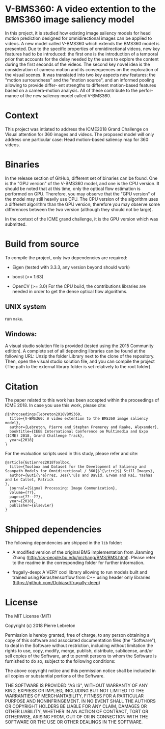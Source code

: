 # V-BMS360: A video extention to the BMS360 image saliency model 

In this project, it is studied how existing image saliency models for head motion prediction designed for omnidirectional images can be applied to videos. A new model called V-BMS360 which extends the BMS360 model is presented. Due to the specific properties of omnidirectional videos, new key features had to be introduced: the first one is the introduction of a temporal prior that accounts for the delay needed by the users to explore the content during the first seconds of the videos. The second key novel idea is the consideration of camera motion and its consequences on the exploration of the visual scenes. It was translated into two key aspects new features: the "motion surroundness" and the "motion source", and an informed pooling allowing to provide differ- ent strengths to different motion-based features based on a camera-motion analysis. All of these contribute to the perfor- mance of the new saliency model called V-BMS360. 


# Context 

This project was intiated to address the ICME2018 Grand Challenge on Visual attention for 360 images and videos. The proposed model will only address one particular case: Head motion-based saliency map for 360 videos. 


# Binaries

In the release section of GitHub, different set of binaries can be found. One is the "GPU version" of the V-BMS360 model, and one is the CPU version. It should be noted that at this time, only the optical flow estimation is performed on GPU. Therefore, you may observe that the "GPU version" of the model may still heavily use CPU. The CPU version of the algorithm uses a different algorithm than the GPU version, therefore you may observe some differences between the two version (although they should not be large). 

In the context of the ICME grand challenge, it is the GPU version which was submitted.  



# Build from source

To compile the project, only two dependencies are required: 

   - Eigen (tested with 3.3.3, any version beyond should work)

   - boost (>= 1.63)

   - OpenCV (>= 3.0) For the CPU build, the contributions libraries are needed in order to get the dense optical flow algorithms.  


## UNIX system

run  `make`.  

## Windows: 

A visual studio solution file is provided (tested using the 2015 Community edition). A complete set of all depending libraries can be found at the following URL: 
Unzip the folder Library next to the clone of the repository. Then, open the visual studio solution file, and you can compile the project (The path to the external library folder is set relatively to the root folder). 



# Citation

The paper related to this work has been accepted within the proceedings of ICME 2018. In case you use this work, please cite:

```
@InProceedings{lebreton2018VBMS360,
  title={V-BMS360: A video extention to the BMS360 image saliency model},
  author={Lebreton, Pierre and Stephan Fremerey and Raake, Alexander},
  booktitle={IEEE International Conference on Multimedia and Expo (ICME) 2018, Grand Challenge Track},
  year={2018}
}
```





For the evaluation scripts used in this study, please refer and cite:

```
@article{Gutierrez2018Toolbox, 
  title={Toolbox and Dataset for the Development of Saliency and Scanpath Models for Omnidirectional / 360{$^{\circ}$} Still Images}, 
  author={Guti{\'e}rrez, Jes{\'u}s and David, Erwan and Rai, Yashas and Le Callet, Patrick 
}, 
  journal={Signal Processing: Image Communication}, 
  volume={??}, 
  pages={??--??}, 
  year={2018}, 
  publisher={Elsevier} 
}
```



# Shipped dependencies

The following dependencies are shipped in the `lib` folder:


   - A modified version of the original BMS implementation from Jianming Zhang   (http://cs-people.bu.edu/jmzhang/BMS/BMS.html). Please refer to the readme in the corresponding folder for further information.

   - frugally-deep: A VERY cool library allowing to run models built and trained using Keras/tensorflow from C++ using header only libraries (https://github.com/Dobiasd/frugally-deep)  


# License

The MIT License (MIT)

Copyright (c) 2018 Pierre Lebreton

Permission is hereby granted, free of charge, to any person obtaining a copy of this software and associated documentation files (the "Software"), to deal in the Software without restriction, including without limitation the rights to use, copy, modify, merge, publish, distribute, sublicense, and/or sell copies of the Software, and to permit persons to whom the Software is furnished to do so, subject to the following conditions:

The above copyright notice and this permission notice shall be included in all copies or substantial portions of the Software.

THE SOFTWARE IS PROVIDED "AS IS", WITHOUT WARRANTY OF ANY KIND, EXPRESS OR IMPLIED, INCLUDING BUT NOT LIMITED TO THE WARRANTIES OF MERCHANTABILITY, FITNESS FOR A PARTICULAR PURPOSE AND NONINFRINGEMENT. IN NO EVENT SHALL THE AUTHORS OR COPYRIGHT HOLDERS BE LIABLE FOR ANY CLAIM, DAMAGES OR OTHER LIABILITY, WHETHER IN AN ACTION OF CONTRACT, TORT OR OTHERWISE, ARISING FROM, OUT OF OR IN CONNECTION WITH THE SOFTWARE OR THE USE OR OTHER DEALINGS IN THE SOFTWARE.